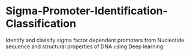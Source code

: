 # Sigma-Promoter-Identification-Classification
Identify and classify sigma factor dependent promoters from Nucleotide sequence and structural properties of DNA using Deep learning  
